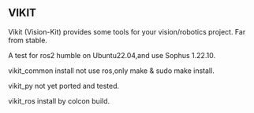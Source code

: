 VIKIT
-----

Vikit (Vision-Kit) provides some tools for your vision/robotics project.
Far from stable.

A test for ros2 humble on Ubuntu22.04,and use Sophus 1.22.10.

vikit_common install not use ros,only make & sudo make install.

vikit_py not yet ported and tested.

vikit_ros install by colcon build.
